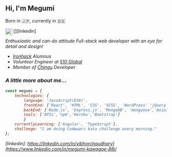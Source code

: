 ## Hi, I'm Megumi 

<!-- <img align="right" width="100" src="https://media.giphy.com/media/PrhFiPMUxgPZZtpnk6/giphy.gif"> -->
<!-- <img align="right" src="https://media.giphy.com/media/PrhFiPMUxgPZZtpnk6/giphy.gif" width="220"> -->

Born in :jp:, currently in :de:

[<img align="left" alt="vibhorchaudhary | LinkedIn" width="22px" src="https://cdn.jsdelivr.net/npm/simple-icons@v3/icons/linkedin.svg" />][linkedin]

<!-- [![Linkedin: MegumiKawagoe](https://img.shields.io/badge/-MegumiKawagoe-blue?style=flat-square&logo=linkedin&labelColor=blue&link=https://www.linkedin.com/in/megumi-kawagoe-88j)](https://www.linkedin.com/in/megumi-kawagoe-88j/) -->


<div>
	<p><em>Enthusiastic and can-do attitude Full-stack web developer with an eye for detail and design!</p>
	<ul>
		<li><a href="https://www.ironhack.com/en">Ironhack</a> Alumnus</li>
		<li>Volunteer Engineer at <a href="https://www.510.global/">510 Global</a></li>
		<li>Member of <a href="https://chingu.io/">Chingu</a> Developer</li>
	</ul>

</div>


### A little more about me...

```javascript
const megumi = {
	technologies: {
		language: 'JavaScript(ES6)',
		frontEnd: ['React', 'HTML', 'CSS', 'SCSS', 'WordPress' 'jQuery',],
		backEnd: ['Node.js', 'Express.js', 'MongoDB', 'mongoose','Axios'],
		tools: ['APIs','npm','Heroku','Bootstrap']
		}
	currentlyLearning: ['Angular', 'TypeScript'],
	challenge: "I am doing Codewars kata challenge every morning."
};
```
<!-- <a href="#"><img src="https://github-readme-stats.vercel.app/api?username=Megumikawa&show_icons=true&count_private=true&theme=radical" width="350"></a> -->



[linkedin]: https://linkedin.com/in/vibhorchaudhary](https://www.linkedin.com/in/megumi-kawagoe-88j/
  


